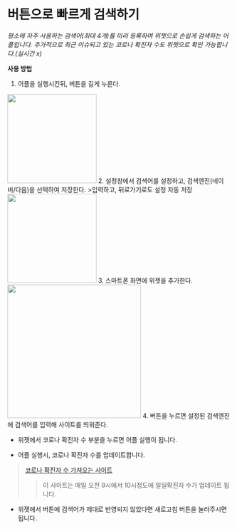 # 버튼으로 빠르게 검색하기
*평소에 자주 사용하는 검색어(최대 4개)를 미리 등록하여 위젯으로 손쉽게 검색하는 어플입니다.*
*추가적으로 최근 이슈되고 있는 코로나 확진자 수도 위젯으로 확인 가능합니다.(실시간 x)*

**사용 방법**
1. 어플을 실행시킨뒤, 버튼을 길게 누른다.
<img src="https://user-images.githubusercontent.com/72802137/103617312-663b6780-4f71-11eb-858d-24199a4bc210.jpg" width="200">
2. 설정창에서 검색어를 설정하고, 검색엔진(네이버/다음)을 선택하여 저장한다.
>입력하고, 뒤로가기로도 설정 자동 저장
<img src="https://user-images.githubusercontent.com/72802137/103617317-689dc180-4f71-11eb-85bc-ee1fa3edeeb2.jpg" width="200">
3. 스마트폰 화면에 위젯을 추가한다.
<img src="https://user-images.githubusercontent.com/72802137/103617322-69365800-4f71-11eb-8ad1-c2561581f3dd.jpg" width="300">
4. 버튼을 누르면 설정된 검색엔진에 검색어를 입력해 사이트를 띄워준다.

* 위젯에서 코로나 확진자 수 부분을 누르면 어플 실행이 됩니다.

- 어플 실행시, 코로나 확진자 수를 업데이트합니다.
>[코로나 확진자 수 가져오는 사이트](http://ncov.mohw.go.kr/)
>>이 사이트는 매일 오전 9시에서 10시정도에 일일확진자 수가 업데이트 됩니다.

+ 위젯에서 버튼에 검색어가 제대로 반영되지 않았다면 새로고침 버튼을 눌러주시면 됩니다.
